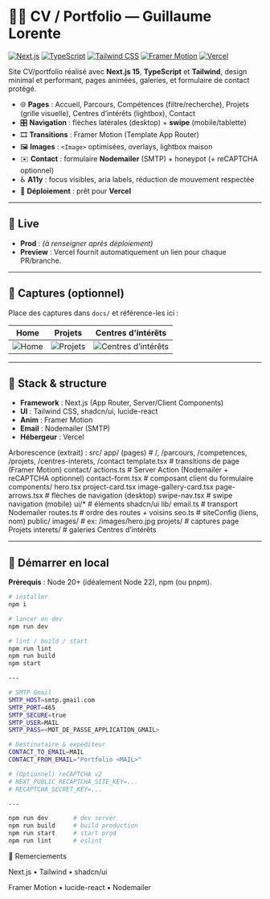 # 👨‍💻 CV / Portfolio — Guillaume Lorente

[![Next.js](https://img.shields.io/badge/Next.js-15-black?logo=nextdotjs)](https://nextjs.org/)
[![TypeScript](https://img.shields.io/badge/TypeScript-5-3178C6?logo=typescript&logoColor=white)](https://www.typescriptlang.org/)
[![Tailwind CSS](https://img.shields.io/badge/TailwindCSS-3-38B2AC?logo=tailwindcss&logoColor=white)](https://tailwindcss.com/)
[![Framer Motion](https://img.shields.io/badge/Framer%20Motion-API-purple?logo=framer&logoColor=white)](https://www.framer.com/motion/)
[![Vercel](https://img.shields.io/badge/Deploy-Vercel-000?logo=vercel&logoColor=white)](https://vercel.com/)

Site CV/portfolio réalisé avec **Next.js 15**, **TypeScript** et **Tailwind**, design minimal et performant, pages animées, galeries, et formulaire de contact protégé.

- 🌐 **Pages** : Accueil, Parcours, Compétences (filtre/recherche), Projets (grille visuelle), Centres d’intérêts (lightbox), Contact
- 🎛️ **Navigation** : flèches latérales (desktop) + **swipe** (mobile/tablette)
- 🎞️ **Transitions** : Framer Motion (Template App Router)
- 🖼️ **Images** : `<Image>` optimisées, overlays, lightbox maison
- ✉️ **Contact** : formulaire **Nodemailer** (SMTP) + honeypot (+ reCAPTCHA optionnel)
- ♿ **A11y** : focus visibles, aria labels, réduction de mouvement respectée
- 🚀 **Déploiement** : prêt pour **Vercel**

---

## 🔗 Live

- **Prod** : _(à renseigner après déploiement)_
- **Preview** : Vercel fournit automatiquement un lien pour chaque PR/branche.

---

## 📸 Captures (optionnel)

Place des captures dans `docs/` et référence-les ici :

| Home                   | Projets                      | Centres d’intérêts                      |
| ---------------------- | ---------------------------- | --------------------------------------- |
| ![Home](docs/home.png) | ![Projets](docs/projets.png) | ![Centres d’intérêts](docs/centres.png) |

---

## 🧱 Stack & structure

- **Framework** : Next.js (App Router, Server/Client Components)
- **UI** : Tailwind CSS, shadcn/ui, lucide-react
- **Anim** : Framer Motion
- **Email** : Nodemailer (SMTP)
- **Hébergeur** : Vercel

Arborescence (extrait) :
src/
app/
(pages) # /, /parcours, /competences, /projets, /centres-interets, /contact
template.tsx # transitions de page (Framer Motion)
contact/
actions.ts # Server Action (Nodemailer + reCAPTCHA optionnel)
contact-form.tsx # composant client du formulaire
components/
hero.tsx
project-card.tsx
image-gallery-card.tsx
page-arrows.tsx # flèches de navigation (desktop)
swipe-nav.tsx # swipe navigation (mobile)
ui/\* # éléments shadcn/ui
lib/
email.ts # transport Nodemailer
routes.ts # ordre des routes + voisins
seo.ts # siteConfig (liens, nom)
public/
images/ # ex: /images/hero.jpg
projets/ # captures page Projets
interets/ # galeries Centres d’intérêts

---

## 🚦 Démarrer en local

**Prérequis** : Node 20+ (idéalement Node 22), npm (ou pnpm).

```bash
# installer
npm i

# lancer en dev
npm run dev

# lint / build / start
npm run lint
npm run build
npm start

---

# SMTP Gmail
SMTP_HOST=smtp.gmail.com
SMTP_PORT=465
SMTP_SECURE=true
SMTP_USER=MAIL
SMTP_PASS=<MOT_DE_PASSE_APPLICATION_GMAIL>

# Destinataire & expéditeur
CONTACT_TO_EMAIL=MAIL
CONTACT_FROM_EMAIL="Portfolio <MAIL>"

# (Optionnel) reCAPTCHA v2
# NEXT_PUBLIC_RECAPTCHA_SITE_KEY=...
# RECAPTCHA_SECRET_KEY=...

---

npm run dev       # dev server
npm run build     # build production
npm run start     # start prod
npm run lint      # eslint
```

🙌 Remerciements

Next.js
• Tailwind
• shadcn/ui

Framer Motion
• lucide-react
• Nodemailer
